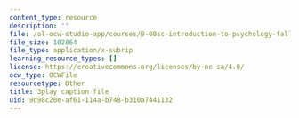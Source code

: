 ```yaml
---
content_type: resource
description: ''
file: /ol-ocw-studio-app/courses/9-00sc-introduction-to-psychology-fall-2011/9d98c20eaf61114ab748b310a7441132_MYMYXhR2Ppw.srt
file_size: 102864
file_type: application/x-subrip
learning_resource_types: []
license: https://creativecommons.org/licenses/by-nc-sa/4.0/
ocw_type: OCWFile
resourcetype: Other
title: 3play caption file
uid: 9d98c20e-af61-114a-b748-b310a7441132
---
```

